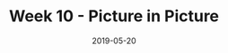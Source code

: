---
layout: post
title:  "Week 10 - Picture in Picture"
date:   2019-05-20
img: 200519/prev.jpg
description: "Week 10 of Life Drawing. Tone and Composition."
categories: week10
published: false
---